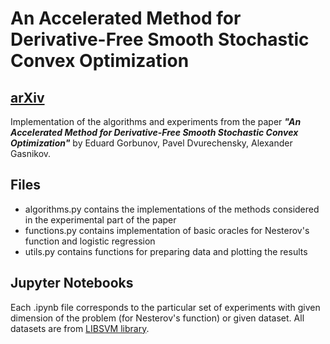 # An Accelerated Method for Derivative-Free Smooth Stochastic Convex Optimization
## [arXiv](https://arxiv.org/abs/1802.09022)
Implementation of the algorithms and experiments from the paper ***"An Accelerated Method for Derivative-Free Smooth Stochastic Convex Optimization"*** by Eduard Gorbunov, Pavel Dvurechensky, Alexander Gasnikov.


## Files
* algorithms.py contains the implementations of the methods considered in the experimental part of the paper
* functions.py contains implementation of basic oracles for Nesterov's function and logistic regression
* utils.py contains functions for preparing data and plotting the results

## Jupyter Notebooks
Each .ipynb file corresponds to the particular set of experiments with given dimension of the problem (for Nesterov's function) or given dataset. All datasets are from [LIBSVM library](https://www.csie.ntu.edu.tw/~cjlin/libsvmtools/datasets/binary.html).
